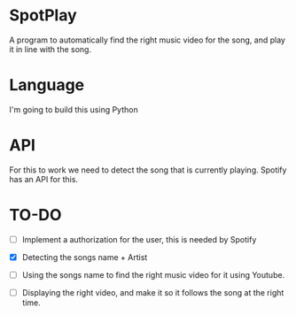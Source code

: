 # SpotPlay
A program to automatically find the right music video for the song, and play it in line with the song. 

# Language
I'm going to build this using Python

# API
For this to work we need to detect the song that is currently playing. Spotify has an API for this. 

# TO-DO 
- [ ] Implement a authorization for the user, this is needed by Spotify
- [X] Detecting the songs name + Artist
- [ ] Using the songs name to find the right music video for it using Youtube. 
- [ ] Displaying the right video, and make it so it follows the song at the right time. 

